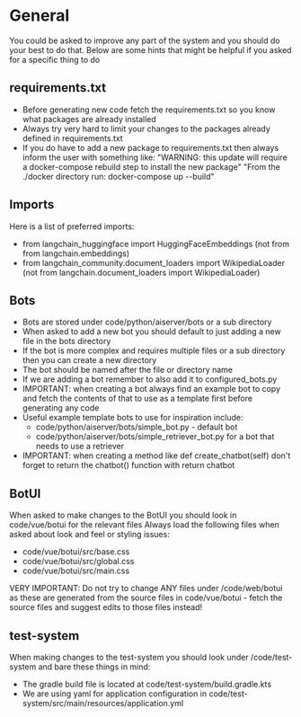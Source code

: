 # General

You could be asked to improve any part of the system and you should do your best to do that.
Below are some hints that might be helpful if you asked for a specific thing to do

## requirements.txt
* Before generating new code fetch the requirements.txt so you know what packages are already installed
* Always try very hard to limit your changes to the packages already defined in requirements.txt
* If you do have to add a new package to requirements.txt then always inform the user with something like:
"WARNING: this update will require a docker-compose rebuild step to install the new package"
"From the ./docker directory run: docker-compose up --build"

## Imports
Here is a list of preferred imports:

* from langchain_huggingface import HuggingFaceEmbeddings (not from from langchain.embeddings)
* from langchain_community.document_loaders import WikipediaLoader (not from langchain.document_loaders import WikipediaLoader)

## Bots

* Bots are stored under code/python/aiserver/bots or a sub directory
* When asked to add a new bot you should default to just adding a new file in the bots directory
* If the bot is more complex and requires multiple files or a sub directory then you can create a new directory
* The bot should be named after the file or directory name
* If we are adding a bot remember to also add it to configured_bots.py
* IMPORTANT: when creating a bot always find an example bot to copy and fetch the contents of that to use as a template first before generating any code 
* Useful example template bots to use for inspiration include:
  * code/python/aiserver/bots/simple_bot.py - default bot
  * code/python/aiserver/bots/simple_retriever_bot.py for a bot that needs to use a retriever
* IMPORTANT: when creating a method like def create_chatbot(self) don't forget to return the chatbot() function with return chatbot

## BotUI
When asked to make changes to the BotUI you should look in code/vue/botui for the relevant files
Always load the following files when asked about look and feel or styling issues:
* code/vue/botui/src/base.css
* code/vue/botui/src/global.css
* code/vue/botui/src/main.css

VERY IMPORTANT: Do not try to change ANY files under /code/web/botui as these are generated from the source files in code/vue/botui - fetch the source files and suggest edits to those files instead!

## test-system
When making changes to the test-system you should look under /code/test-system and bare these things in mind:
* The gradle build file is located at code/test-system/build.gradle.kts
* We are using yaml for application configuration in code/test-system/src/main/resources/application.yml
